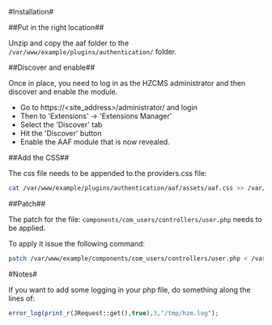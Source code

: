 #Installation#

##Put in the right location##

Unzip and copy the aaf folder to the `/var/www/example/plugins/authentication/` folder.

##Discover and enable##

Once in place, you need to log in as the HZCMS administrator and then discover and enable the module.

* Go to https://<site_address>/administrator/  and login
* Then to 'Extensions' -> 'Extensions Manager'
* Select the 'Discover' tab
* Hit the 'Discover' button
* Enable the AAF module that is now revealed.

##Add the CSS##

The css file needs to be appended to the providers.css file:

```bash
cat /var/www/example/plugins/authentication/aaf/assets/aaf.css >> /var/www/example/components/com_users/assets/css/providers.css
```

##Patch##

The patch for the file: `components/com_users/controllers/user.php` needs to be applied.

To apply it issue the following command:

```bash
patch /var/www/example/components/com_users/controllers/user.php < /var/www/example/plugins/authentication/aaf/assets/user.patch 
```

#Notes#

If you want to add some logging in your php file, do something along the lines of:

```php
error_log(print_r(JRequest::get(),true),3,"/tmp/hzm.log");
```

